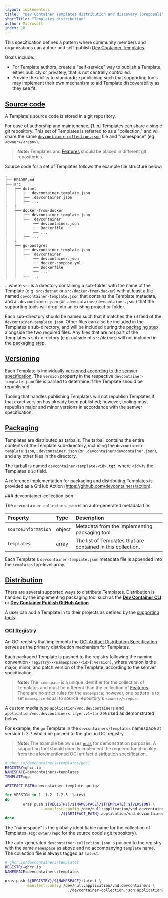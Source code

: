 ```yaml
---
layout: implementors
title:  "Dev Container Templates distribution and discovery [proposal]"
shortTitle: "Templates distribution"
author: Microsoft
index: 10
---
```


This specification defines a pattern where community members and organizations can author and self-publish [Dev Container Templates](/implementors/templates). 

Goals include:

- For Template authors, create a "self-service" way to publish a Template, either publicly or privately, that is not centrally controlled.
- Provide the ability to standardize publishing such that supporting tools may implement their own mechanism to aid Template discoverability as they see fit.

## <a href="#source-code" name="source-code" class="anchor"> Source code </a>

A Template's source code is stored in a git repository.

For ease of authorship and maintenance, [1..n] Templates can share a single git repository. This set of Templates is referred to as a "collection," and will share the same [`devcontainer-collection.json`](#devcontainer-collection.json) file and "namespace" (eg. `<owner>/<repo>`).

> **Note:** Templates and [Features](/implementors/features) should be placed in different git repositories. 

Source code for a set of Templates follows the example file structure below:

```
.
├── README.md
├── src
│   ├── dotnet
│   │   ├── devcontainer-template.json
│   │   ├── .devcontainer.json
│   │   ├── ...
|   ├
│   ├── docker-from-docker
│   │   ├── devcontainer-template.json
│   │   ├── .devcontainer
│   │       ├── devcontainer.json
│   │       ├── Dockerfile
│   │       └── ...
│   │   ├── ...
|   ├
│   ├── go-postgres
│   │   ├── devcontainer-template.json
│   │   ├── .devcontainer
│   │       ├── devcontainer.json
│   │       ├── docker-compose.yml
│   │       ├── Dockerfile
│   │       └── ...
│   │   ├── ...
```

...where `src` is a directory containing a sub-folder with the name of the Template (e.g. `src/dotnet` or `src/docker-from-docker`) with at least a file named `devcontainer-template.json` that contains the Template metadata, and a `.devcontainer.json` (or `.devcontainer/devcontainer.json`) that the supporting tools will drop into an existing project or folder.

Each sub-directory should be named such that it matches the `id` field of the `devcontainer-template.json`.  Other files can also be included in the Templates's sub-directory, and will be included during the [packaging step](#packaging) alongside the two required files.  Any files that are not part of the Templates's sub-directory (e.g. outside of `src/dotnet`) will not included in the [packaging step](#packaging).

## <a href="#versioning" name="versioning" class="anchor">Versioning </a>

Each Template is individually [versioned according to the semver specification](https://semver.org/). The `version` property in the respective `devcontainer-template.json` file is parsed to determine if the Template should be republished.

Tooling that handles publishing Templates will not republish Templates if that exact version has already been published; however, tooling must republish major and minor versions in accordance with the semver specification.

## <a href="#packaging" name="packaging" class="anchor"> Packaging </a>


Templates are distributed as tarballs. The tarball contains the entire contents of the Template sub-directory, including the `devcontainer-template.json`, `.devcontainer.json` (or `.devcontainer/devcontainer.json`), and any other files in the directory.

The tarball is named `devcontainer-template-<id>.tgz`, where `<id>` is the Templates's `id` field.

A reference implementation for packaging and distributing Templates is provided as a GitHub Action (https://github.com/devcontainers/action).


<div id="devcontainer-collection.json"></div>
### devcontainer-collection.json

The `devcontainer-collection.json` is an auto-generated metadata file.

| Property | Type | Description |
| :--- | :--- | :--- |
| `sourceInformation` | object | Metadata from the implementing packaging tool. |
| `templates` | array | The list of Templates that are contained in this collection.|

Each Template's `devcontainer-template.json` metadata file is appended into the `templates` top-level array.

## <a href="#distribution" name="distribution" class="anchor"> Distribution </a>

There are several supported ways to distribute Templates.  Distribution is handled by the implementing packaging tool such as the **[Dev Container CLI](https://github.com/devcontainers/cli)** or **[Dev Container Publish GitHub Action](https://github.com/marketplace/actions/dev-container-publish)**.

A user can add a Template in to their projects as defined by the [supporting tools](/supporting#supporting-tools-and-services).

### <a href="#oci-registry" name="oci-registry" class="anchor">OCI Registry</a>

An OCI registry that implements the [OCI Artifact Distribution Specification](https://github.com/opencontainers/distribution-spec) serves as the primary distribution mechanism for Templates.

Each packaged Template is pushed to the registry following the naming convention `<registry>/<namespace>/<id>[:version]`, where version is the major, minor, and patch version of the Template, according to the semver specification.

> **Note:** The `namespace` is a unique identifier for the collection of Templates and must be different than the collection of [Features](/implementors/features). There are no strict rules for the `namespace`; however, one pattern is to set `namespace` equal to source repository's `<owner>/<repo>`. 

A custom media type `application/vnd.devcontainers` and `application/vnd.devcontainers.layer.v1+tar` are used as demonstrated below.

For example, the `go` Template in the `devcontainers/templates` namespace at version `1.2.3` would be pushed to the ghcr.io OCI registry.

> **Note:** The example below uses [`oras`](https://oras.land/) for demonstration purposes.  A supporting tool should directly implement the required functionality from the aforementioned OCI artifact distribution specification.

```bash
# ghcr.io/devcontainers/templates/go:1
REGISTRY=ghcr.io
NAMESPACE=devcontainers/templates
TEMPLATE=go

ARTIFACT_PATH=devcontainer-template-go.tgz

for VERSION in 1  1.2  1.2.3  latest
do
        oras push ${REGISTRY}/${NAMESPACE}/${TEMPLATE}:${VERSION} \
                --manifest-config /dev/null:application/vnd.devcontainers \
                        ./${ARTIFACT_PATH}:application/vnd.devcontainers.layer.v1+tar
done

```

The "namespace" is the globally identifiable name for the collection of Templates. (eg: `owner/repo` for the source code's git repository).

The auto-generated `devcontainer-collection.json` is pushed to the registry with the same `namespace` as above and no accompanying `template` name. The collection file is always tagged as `latest`.

```bash
# ghcr.io/devcontainers/templates
REGISTRY=ghcr.io
NAMESPACE=devcontainers/templates

oras push ${REGISTRY}/${NAMESPACE}:latest \
        --manifest-config /dev/null:application/vnd.devcontainers \
                            ./devcontainer-collection.json:application/vnd.devcontainers.collection.layer.v1+json
```
